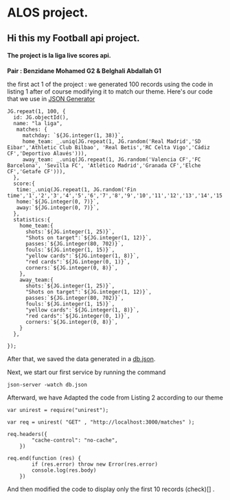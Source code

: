 # **ALOS project.**
## Hi this my Football api project.
#### The project is la liga live scores api.

**Pair : Benzidane Mohamed G2 & Belghali Abdallah G1**

the first act 1 of the project :
we generated 100 records using the code in listing 1 after of course modifying it to match our theme.
Here's our code that we use in [JSON Generator](https://next.json-generator.com/)
```
JG.repeat(1, 100, {
  id: JG.objectId(),
  name: "la liga",
   matches: {
     matchday: `${JG.integer(1, 38)}`,
     home_team: _.uniq(JG.repeat(1, JG.random('Real Madrid','SD Eibar','Athletic Club Bilbao', 'Real Betis','RC Celta Vigo','Cádiz CF','Deportivo Alavés'))),
     away_team: _.uniq(JG.repeat(1, JG.random('Valencia CF','FC Barcelona', 'Sevilla FC', 'Atlético Madrid','Granada CF','Elche CF','Getafe CF'))),
  },
  score:{
   time:_.uniq(JG.repeat(1, JG.random('Fin time','1','2','3','4','5','6','7','8','9','10','11','12','13','14','15','16','17','18','19','20','21','22','23','24','25','26','27','28','29','30','31','32','33','34','35','36','37','38','39','40','41','42','43','44','45','45+1','45+2','45+3','46','47','48','49','50','51','52','53','54','55','56','57','58','59','60','61','62','63','64','65','66','67','68','69','70','71','72','73','74','75','76','77','78','79','80','81','82','83','84','85','86','87','88','89','90','90+1','90+2','90+3','90+4','90+5'))),
   home:`${JG.integer(0, 7)}`,
   away:`${JG.integer(0, 7)}`,
  },
  statistics:{
    home_team:{
      shots:`${JG.integer(1, 25)}`,
      "Shots on target":`${JG.integer(1, 12)}`,
      passes:`${JG.integer(80, 702)}`,
      fouls:`${JG.integer(1, 15)}`,
      "yellow cards":`${JG.integer(1, 8)}`,
      "red cards":`${JG.integer(0, 1)}`,
      corners:`${JG.integer(0, 8)}`,
    },
    away_team:{
      shots:`${JG.integer(1, 25)}`,
      "Shots on target":`${JG.integer(1, 12)}`,
      passes:`${JG.integer(80, 702)}`,
      fouls:`${JG.integer(1, 15)}`,
      "yellow cards":`${JG.integer(1, 8)}`,
      "red cards":`${JG.integer(0, 1)}`,
      corners:`${JG.integer(0, 8)}`,
    }
  },

});
```
After that, we saved the data generated in a [db.json](https://github.com/LogariusIV/Alos_act1/blob/main/db.json).

Next, we start our first service by running the command
```
json-server -watch db.json
```

Afterward, we have Adapted the code from Listing 2 according to our theme
```
var unirest = require("unirest");

var req = unirest( "GET" , "http://localhost:3000/matches" );

req.headers({
        "cache-control": "no-cache",
    })
    
req.end(function (res) {
        if (res.error) throw new Error(res.error)
        console.log(res.body)
    })
```
And then modified the code to display only the first 10 records (check)[] .
